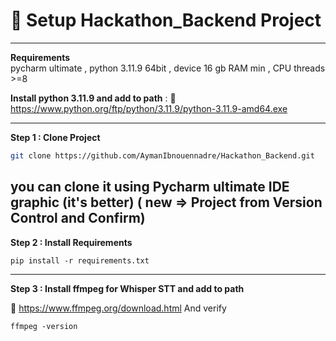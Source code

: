 
# 🚀 Setup Hackathon_Backend Project

---

**Requirements**  
pycharm ultimate , python 3.11.9 64bit  , device 16 gb RAM min , CPU threads >=8

**Install python 3.11.9 and add to path** : 
🔗 https://www.python.org/ftp/python/3.11.9/python-3.11.9-amd64.exe


---
**Step 1 : Clone Project**


```bash
git clone https://github.com/AymanIbnouennadre/Hackathon_Backend.git
```
you can clone it using Pycharm ultimate IDE graphic  (it's better) ( new => Project from Version Control and Confirm)
---
**Step 2 : Install Requirements** 
```
pip install -r requirements.txt
```
---
**Step 3 : Install ffmpeg for Whisper STT and add to path**

🔗 https://www.ffmpeg.org/download.html
And verify 
```
ffmpeg -version

```





